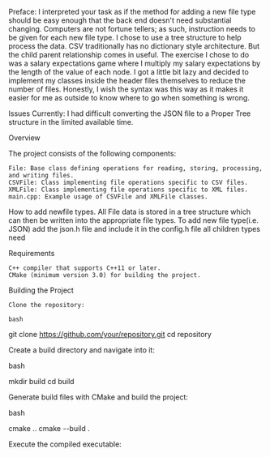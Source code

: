 Preface: 
I interpreted your task as if the method for adding a new file type should be easy enough that the back end doesn't need substantial changing. Computers are not fortune tellers; as such, instruction needs to be given for each new file type.
I chose to use a tree structure to help process the data. CSV traditionally has no dictionary style architecture. But the child parent relationship comes in useful. 
The exercise I chose to do was a salary expectations game where I multiply my salary expectations by the length of the value of each node. 
I got a little bit lazy and decided to implement my classes inside the header files themselves to reduce the number of files. Honestly, I wish the syntax was this way as it makes it easier for me as outside to know where to go when something is wrong. 

Issues Currently:
I had difficult converting the JSON file to a Proper Tree structure in the limited available time. 

Overview

The project consists of the following components:

    File: Base class defining operations for reading, storing, processing, and writing files.
    CSVFile: Class implementing file operations specific to CSV files.
    XMLFile: Class implementing file operations specific to XML files.
    main.cpp: Example usage of CSVFile and XMLFile classes.

How to add newfile types. 
    All File data is stored in a tree structure which can then be written into the appropriate file types.
    To add new file type(i.e. JSON) add the json.h file and include it in the config.h file
    all children types need 

Requirements

    C++ compiler that supports C++11 or later.
    CMake (minimum version 3.0) for building the project.

Building the Project

    Clone the repository:

    bash

git clone https://github.com/your/repository.git
cd repository

Create a build directory and navigate into it:

bash

mkdir build
cd build

Generate build files with CMake and build the project:

bash

cmake ..
cmake --build .

Execute the compiled executable:
